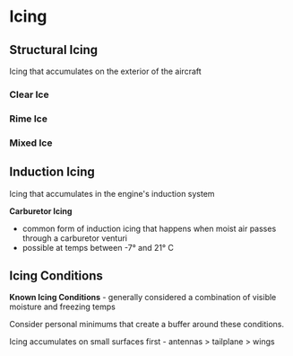 # Icing

## Structural Icing

Icing that accumulates on the exterior of the aircraft

### Clear Ice

### Rime Ice

### Mixed Ice

## Induction Icing

Icing that accumulates in the engine's induction system

**Carburetor Icing**

- common form of induction icing that happens when moist air passes through a carburetor venturi
- possible at temps between -7° and 21° C

## Icing Conditions 

**Known Icing Conditions** - generally considered a combination of visible moisture and freezing temps

Consider personal minimums that create a buffer around these conditions.

Icing accumulates on small surfaces first - antennas > tailplane > wings


